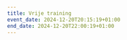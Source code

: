 ```yaml
---
title: Vrije training
event_date: 2024-12-20T20:15:19+01:00
end_date: 2024-12-20T22:00:19+01:00
---
```

